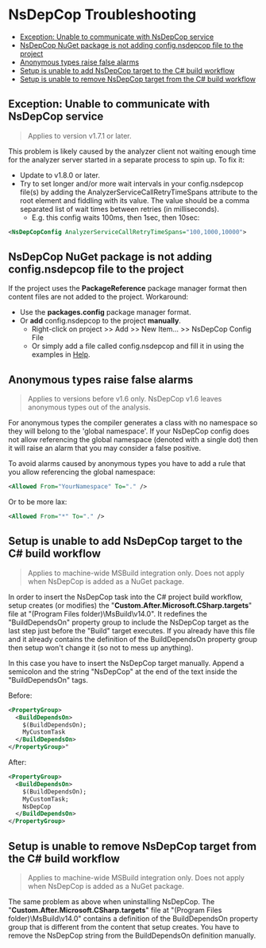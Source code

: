 # NsDepCop Troubleshooting

* [Exception: Unable to communicate with NsDepCop service](#item5)
* [NsDepCop NuGet package is not adding config.nsdepcop file to the project](#item4)
* [Anonymous types raise false alarms](#item3)
* [Setup is unable to add NsDepCop target to the C# build workflow](#item2)
* [Setup is unable to remove NsDepCop target from the C# build workflow](#item1)

<a name="item5"></a>
## Exception: Unable to communicate with NsDepCop service
> Applies to version v1.7.1 or later.

This problem is likely caused by the analyzer client not waiting enough time for the analyzer server started in a separate process to spin up.
To fix it:
* Update to v1.8.0 or later. 
* Try to set longer and/or more wait intervals in your config.nsdepcop file(s) by adding the AnalyzerServiceCallRetryTimeSpans attribute to the root element and fiddling with its value. The value should be a comma separated list of wait times between retries (in milliseconds).
  * E.g. this config waits 100ms, then 1sec, then 10sec:

```xml
<NsDepCopConfig AnalyzerServiceCallRetryTimeSpans="100,1000,10000">
```

<a name="item4"></a>
## NsDepCop NuGet package is not adding config.nsdepcop file to the project
If the project uses the **PackageReference** package manager format then content files are not added to the project. 
Workaround:
* Use the **packages.config** package manager format.
* Or **add** config.nsdepcop to the project **manually**.
  * Right-click on project >> Add >> New Item... >> NsDepCop Config File
  * Or simply add a file called config.nsdepcop and fill it in using the examples in [Help](Help.md).

<a name="item3"></a>
## Anonymous types raise false alarms

> Applies to versions before v1.6 only. NsDepCop v1.6 leaves anonymous types out of the analysis. 

For anonymous types the compiler generates a class with no namespace so they will belong to the 'global namespace'. If your NsDepCop config does not allow referencing the global namespace (denoted with a single dot) then it will raise an alarm that you may consider a false positive.

To avoid alarms caused by anonymous types you have to add a rule that you allow referencing the global namespace:
```xml
<Allowed From="YourNamespace" To="." />
```

Or to be more lax:
```xml
<Allowed From="*" To="." />
```

<a name="item2"></a>
## Setup is unable to add NsDepCop target to the C# build workflow

> Applies to machine-wide MSBuild integration only. Does not apply when NsDepCop is added as a NuGet package.

In order to insert the NsDepCop task into the C# project build workflow, setup creates (or modifies) the "**Custom.After.Microsoft.CSharp.targets**" file at "(Program Files folder)\MsBuild\v14.0".
It redefines the "BuildDependsOn" property group to include the NsDepCop target as the last step just before the "Build" target executes. 
If you already have this file and it already contains the definition of the BuildDependsOn property group then setup won't change it (so not to mess up anything). 

In this case you have to insert the NsDepCop target manually. 
Append a semicolon and the string "NsDepCop" at the end of the text inside the "BuildDependsOn" tags.

Before:
```xml
<PropertyGroup>
  <BuildDependsOn>
    $(BuildDependsOn);
    MyCustomTask
  </BuildDependsOn>
</PropertyGroup>"
```
After:
```xml
<PropertyGroup>
  <BuildDependsOn>
    $(BuildDependsOn);
    MyCustomTask;
    NsDepCop
  </BuildDependsOn>
</PropertyGroup>
```

<a name="item1"></a>
## Setup is unable to remove NsDepCop target from the C# build workflow

> Applies to machine-wide MSBuild integration only. Does not apply when NsDepCop is added as a NuGet package.

The same problem as above when uninstalling NsDepCop. 
The "**Custom.After.Microsoft.CSharp.targets**" file at "(Program Files folder)\MsBuild\v14.0" contains a definition of the BuildDependsOn property group that is different from the content that setup creates. 
You have to remove the NsDepCop string from the BuildDependsOn definition manually.
